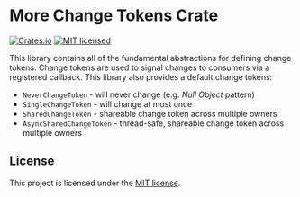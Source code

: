 # More Change Tokens Crate

[![Crates.io][crates-badge]][crates-url]
[![MIT licensed][mit-badge]][mit-url]

[crates-badge]: https://img.shields.io/crates/v/more-changetoken.svg
[crates-url]: https://crates.io/crates/more-changetoken
[mit-badge]: https://img.shields.io/badge/license-MIT-blue.svg
[mit-url]: https://github.com/commonsensesoftware/more-rs-changetoken/blob/main/LICENSE

This library contains all of the fundamental abstractions for defining change tokens. Change tokens
are used to signal changes to consumers via a registered callback. This library also provides a
default change tokens:

- `NeverChangeToken` - will never change (e.g. _Null Object_ pattern)
- `SingleChangeToken` - will change at most once
- `SharedChangeToken` - shareable change token across multiple owners
- `AsyncSharedChangeToken` - thread-safe, shareable change token across multiple owners

## License

This project is licensed under the [MIT license].

[MIT license]: https://github.com/commonsensesoftware/more-rs-changetoken/blob/main/LICENSE